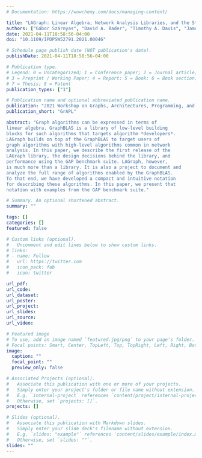 ```yaml
---
# Documentation: https://wowchemy.com/docs/managing-content/

title: "LAGraph: Linear Algebra, Network Analysis Libraries, and the Study of Graph Algorithms"
authors: ["Gábor Szárnyas", "David A. Bader", "Timothy A. Davis", "James Kitchen", "Timothy G. Mattson", "Scott McMillan", "Erik Welch"]
date: 2021-04-11T18:58:56-04:00
doi: "10.1109/IPDPSW52791.2021.00046"

# Schedule page publish date (NOT publication's date).
publishDate: 2021-04-11T18:58:56-04:00

# Publication type.
# Legend: 0 = Uncategorized; 1 = Conference paper; 2 = Journal article;
# 3 = Preprint / Working Paper; 4 = Report; 5 = Book; 6 = Book section;
# 7 = Thesis; 8 = Patent
publication_types: ["1"]

# Publication name and optional abbreviated publication name.
publication: "2021 Workshop on Graphs, Architectures, Programming, and Learning"
publication_short: "GrAPL"

abstract: "Graph algorithms can be expressed in terms of
linear algebra. GraphBLAS is a library of low-level building
blocks for such algorithms that targets algorithm *developers*.
LAGraph builds on top of the GraphBLAS to target users of
graph algorithms with high-level algorithms common in network
analysis. In this paper, we describe the first release of the
LAGraph library, the design decisions behind the library, and
performance using the GAP benchmark suite. LAGraph, however,
is much more than a library. It is also a project to document and
analyze the full range of algorithms enabled by the GraphBLAS.
To that end, we have developed a compact and intuitive notation
for describing these algorithms. In this paper, we present that
notation with examples from the GAP benchmark suite."

# Summary. An optional shortened abstract.
summary: ""

tags: []
categories: []
featured: false

# Custom links (optional).
#   Uncomment and edit lines below to show custom links.
# links:
# - name: Follow
#   url: https://twitter.com
#   icon_pack: fab
#   icon: twitter

url_pdf:
url_code:
url_dataset:
url_poster:
url_project:
url_slides:
url_source:
url_video:

# Featured image
# To use, add an image named `featured.jpg/png` to your page's folder. 
# Focal points: Smart, Center, TopLeft, Top, TopRight, Left, Right, BottomLeft, Bottom, BottomRight.
image:
  caption: ""
  focal_point: ""
  preview_only: false

# Associated Projects (optional).
#   Associate this publication with one or more of your projects.
#   Simply enter your project's folder or file name without extension.
#   E.g. `internal-project` references `content/project/internal-project/index.md`.
#   Otherwise, set `projects: []`.
projects: []

# Slides (optional).
#   Associate this publication with Markdown slides.
#   Simply enter your slide deck's filename without extension.
#   E.g. `slides: "example"` references `content/slides/example/index.md`.
#   Otherwise, set `slides: ""`.
slides: ""
---
```

